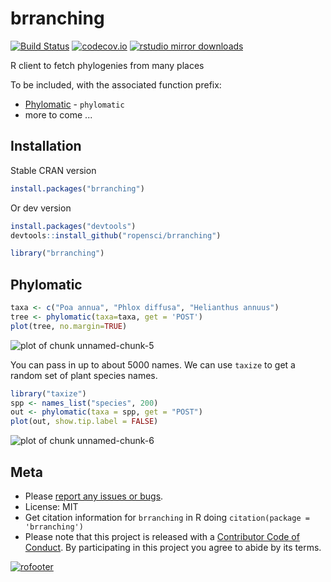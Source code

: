 brranching
==========




[![Build Status](https://travis-ci.org/ropensci/brranching.svg?branch=master)](https://travis-ci.org/ropensci/brranching)
[![codecov.io](https://codecov.io/github/ropensci/brranching/coverage.svg?branch=master)](https://codecov.io/github/ropensci/brranching?branch=master)
[![rstudio mirror downloads](http://cranlogs.r-pkg.org/badges/brranching)](https://github.com/metacran/cranlogs.app)

R client to fetch phylogenies from many places

To be included, with the associated function prefix:

* [Phylomatic](http://phylodiversity.net/phylomatic/) - `phylomatic`
* more to come ...

## Installation

Stable CRAN version


```r
install.packages("brranching")
```

Or dev version


```r
install.packages("devtools")
devtools::install_github("ropensci/brranching")
```


```r
library("brranching")
```

## Phylomatic


```r
taxa <- c("Poa annua", "Phlox diffusa", "Helianthus annuus")
tree <- phylomatic(taxa=taxa, get = 'POST')
plot(tree, no.margin=TRUE)
```

![plot of chunk unnamed-chunk-5](inst/img/unnamed-chunk-5-1.png) 

You can pass in up to about 5000 names. We can use `taxize` to get a random set of plant species names.


```r
library("taxize")
spp <- names_list("species", 200)
out <- phylomatic(taxa = spp, get = "POST")
plot(out, show.tip.label = FALSE)
```

![plot of chunk unnamed-chunk-6](inst/img/unnamed-chunk-6-1.png) 

## Meta

* Please [report any issues or bugs](https://github.com/ropensci/brranching/issues).
* License: MIT
* Get citation information for `brranching` in R doing `citation(package = 'brranching')`
* Please note that this project is released with a [Contributor Code of Conduct](CONDUCT.md). By participating in this project you agree to abide by its terms.

[![rofooter](http://ropensci.org/public_images/github_footer.png)](http://ropensci.org)
